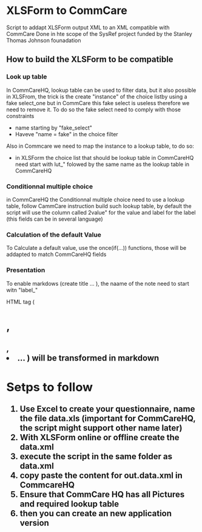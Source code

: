 # XLSForm to CommCare
Script to addapt XLSForm output XML to an XML compatible with CommCare
Done in hte scope of the SysRef project funded by the Stanley Thomas Johnson founadation

## How to build the XLSForm to be compatible


### Look up table

In CommCareHQ, lookup table can be used to filter data, but it also possible in XLSFrom, the trick is the create "instance" of the choice listby using a fake select_one but in CommCare this fake select is useless therefore we need to remove it. To do so the fake select need to comply with those constraints
* name starting by "fake_select" 
* Haveve "name = fake" in the choice filter

Also in Commcare we need to map the instance to a lookup table, to do so:
* in XLSForm the choice list that should be lookup table in CommCareHQ need start with lut_" folowed by the same name as the lookup table in CommCareHQ
### Conditionnal multiple choice

in CommCareHQ the Conditionnal multiple choice need to use a lookup table, follow CammCare instruction build such lookup table, by default the script will use the column called 2value" for the value and label for the label (this fields can be in several language)

### Calculation of the default Value

To Calculate a default value, use the once(if(...)) functions, those will be addapted to match CommCareHQ fields 

### Presentation

 To enable markdows (create title ... ), the naame of the note need to start witn "label_"
 
 HTML tag (<h1>, <h2> ,<li>... ) will be transformed in markdown
 

## Setps to follow

1. Use Excel to create your questionnaire, name the file data.xls (important for CommCareHQ, the script might support other name later)
2. With XLSForm online or offline create the data.xml
3. execute the script in the same folder as data.xml
4. copy paste the content for out.data.xml in CommcareHQ
5. Ensure that CommCare HQ has all Pictures and required lookup table
6. then you can create an new application version

